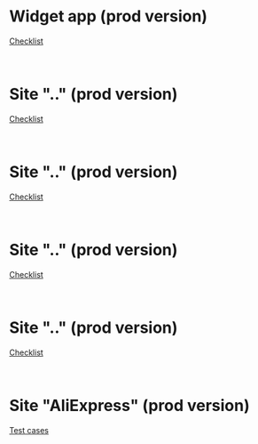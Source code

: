 <h1>Widget app (prod version)</h1>
<p>
<a href="https://docs.google.com/spreadsheets/d/1uRhqTmLZKNINssEM7kTrj2OCS6c-ebtTDgl4Yc_WSxY/edit?usp=share_link">Checklist</a>
</p>
<br>
<h1>Site ".." (prod version)</h1>
<p>
<a href="https://docs.google.com/spreadsheets/d/1QuDf8siEuK_MiGbkEs0dLCwWMOA5-bCOmpStFVepD0A/edit?usp=share_link">Checklist</a>
</p>
<br>
<h1>Site ".." (prod version)</h1>
<p>
<a href="https://docs.google.com/spreadsheets/d/1grNMjlQgmnyehNq7RYVHHFoA6IYgchqbTXMwAAZp6XM/edit?usp=share_link">Checklist</a>
</p>
<br>
<h1>Site ".." (prod version)</h1>
<p>
<a href="https://docs.google.com/spreadsheets/d/12iujGW4Wp7p3m1wh3Ig2TGxv6hQKUb1Rk6P3b6qUo0I/edit?usp=share_link">Checklist</a>
</p>
<br>
<h1>Site ".." (prod version)</h1>
<p>
<a href="https://docs.google.com/spreadsheets/d/13SeaE7mmxJhz4jsWwSRGPHWGyzu5Fnpf94DKDs2qNdw/edit?usp=share_link">Checklist</a>
</p>
<br>
<h1>Site "AliExpress" (prod version)</h1>
<p>
<a href="https://docs.google.com/spreadsheets/d/1Tk1o9H1DOexpI_TBb67P8eLGnTy1sAkP4-DLHrFm-kY/edit?usp=share_link">Test cases</a>
</p>

